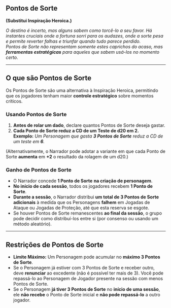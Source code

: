 ## Pontos de Sorte
**(Substitui Inspiração Heroica.)**

*O destino é incerto, mas alguns sabem como torcê-lo a seu favor. Há instantes cruciais onde a fortuna sorri para os audazes, onde a sorte pesa e permite reverter falhas e triunfar quando tudo parece perdido.*  
*Pontos de Sorte não representam somente estes caprichos do acaso, mas **ferramentas estratégicas** para aqueles que sabem usá-los no momento certo.*

---
## O que são Pontos de Sorte
Os Pontos de Sorte são uma alternativa à Inspiração Heroica, permitindo que os jogadores tenham maior **controle estratégico** sobre momentos críticos.

### Usando Pontos de Sorte
1. **Antes de rolar um dado**, declare quantos Pontos de Sorte deseja gastar.  
2. **Cada Ponto de Sorte reduz a CD de um Teste de d20 em 2.**  
**Exemplo:**  *Um Personagem que gasta **3 Pontos de Sorte** reduz a CD de um teste em **6**.*
    
(Alternativamente, o Narrador pode adotar a variante em que cada Ponto de Sorte **aumenta** em **+2** o resultado da rolagem de um d20.)

### Ganho de Pontos de Sorte
- O Narrador concede **1 Ponto de Sorte** **na criação de personagem**.  
- **No início de cada sessão**, todos os jogadores recebem **1 Ponto de Sorte**.  
- **Durante a sessão**, o Narrador distribui **um total de 3 Pontos de Sorte adicionais** à medida que os Personagens **falhem** em Jogadas de Ataque ou Jogadas de Proteção, até que esta reserva se esgote.  
- Se houver Pontos de Sorte remanescentes **ao final da sessão**, o grupo pode decidir como distribuí-los entre si (por consenso ou usando um método aleatório).

---
## Restrições de Pontos de Sorte
- **Limite Máximo:** Um Personagem pode acumular no **máximo 3 Pontos de Sorte**.  
- Se o Personagem já estiver com 3 Pontos de Sorte e receber outro, deve **renunciar** ao excedente (não é possível ter mais de 3).  Você pode repassá-lo ao Personagem de Jogador presente na sessão com menos Pontos de Sorte.
- Se o Personagem **já tiver 3 Pontos de Sorte** no **início de uma sessão**, ele **não recebe** o Ponto de Sorte inicial e **não pode repassá-lo** a outro jogador.
